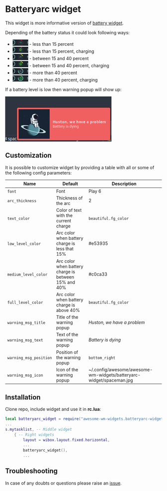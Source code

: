 # Batteryarc widget

This widget is more informative version of [battery widget](https://github.com/streetturtle/awesome-wm-widgets/tree/master/battery-widget).

Depending of the battery status it could look following ways:

 - ![10_d](./10_d.png) - less than 15 percent
 - ![10_c](./10_c.png) - less than 15 percent, charging
 - ![20_d](./20_d.png) - between 15 and 40 percent
 - ![20_c](./20_c.png) - between 15 and 40 percent, charging
 - ![80_d](./80_d.png) - more than 40 percent
 - ![80_c](./80_c.png) - more than 40 percent, charging

If a battery level is low then warning popup will show up:

![warning](./warning.png)

## Customization

It is possible to customize widget by providing a table with all or some of the following config parameters:

| Name | Default | Description |
|---|---|---|
| `font` | Font | Play 6 |
| `arc_thickness` | Thickness of the arc | 2 |
| `text_color` | Color of text with the current charge | `beautiful.fg_color` |
| `low_level_color` | Arc color when battery charge is less that 15%| #e53935 |
| `medium_level_color` | Arc color when battery charge is between 15% and 40% | #c0ca33 |
| `full_level_color` | Arc color when battery charge is above 40% | `beautiful.fg_color` |
| `warning_msg_title` | Title of the warning popup | _Huston, we have a problem_ |
| `warning_msg_text` | Text of the warning popup | _Battery is dying_ |
| `warning_msg_position` | Position of the warning popup | `bottom_right` |
| `warning_msg_icon` | Icon of the warning popup| ~/.config/awesome/awesome-wm-widgets/batteryarc-widget/spaceman.jpg |


## Installation

Clone repo, include widget and use it in **rc.lua**:

```lua
local batteryarc_widget = require("awesome-wm-widgets.batteryarc-widget.batteryarc")
...
s.mytasklist, -- Middle widget
	{ -- Right widgets
    	layout = wibox.layout.fixed.horizontal,
		...
		batteryarc_widget(),
		...
```

## Troubleshooting

In case of any doubts or questions please raise an [issue](https://github.com/streetturtle/awesome-wm-widgets/issues/new).
